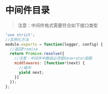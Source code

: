 # 中间件目录

> 注意：中间件格式需要符合如下接口类型

```js
'use strict';
//实例化方法
module.exports = function(logger, config) {
  //返回Promise
  return Promise.resolve({
    //注意：中间件中数组必须是Generator函数
    middlewares: [function*(next) {
      //操作
      yield next;
    }]
  });
};

```
